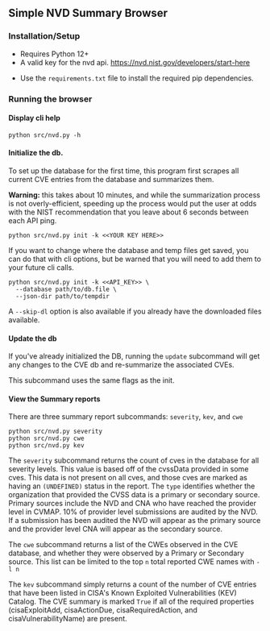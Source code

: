 ## Simple NVD Summary Browser

### Installation/Setup

* Requires Python 12+
* A valid key for the nvd api. https://nvd.nist.gov/developers/start-here
- Use the `requirements.txt` file to install the required pip dependencies.

### Running the browser

#### Display cli help
```shell
python src/nvd.py -h
```

#### Initialize the db.
To set up the database for the first time, this program first scrapes all
current CVE entries from the database and summarizes them.

**Warning:** this takes about 10 minutes, and while the summarization process
is not overly-efficient, speeding up the process would put the user at odds
with the NIST recommendation that you leave about 6 seconds between each API
ping.

```
python src/nvd.py init -k <<YOUR KEY HERE>>
```

If you want to change where the database and temp files get saved, you can do
that with cli options, but be warned that you will need to add them to your
future cli calls.

```
python src/nvd.py init -k <<API_KEY>> \
  --database path/to/db.file \
  --json-dir path/to/tempdir
```

A `--skip-dl` option is also available if you already have the downloaded files available.

#### Update the db

If you've already initialized the DB, running the `update` subcommand will get
any changes to the CVE db and re-summarize the associated CVEs.

This subcommand uses the same flags as the init.

#### View the Summary reports

There are three summary report subcommands: `severity`, `kev`, and `cwe`

```
python src/nvd.py severity
python src/nvd.py cwe
python src/nvd.py kev
```

The `severity` subcommand returns the count of cves in the database for all
severity levels. This value is based off of the cvssData provided in some cves.
This data is not present on all cves, and those cves are marked as having an
`(UNDEFINED)` status in the report.  The `type` identifies whether the
organization that provided the CVSS data is a primary or secondary source.
Primary sources include the NVD and CNA who have reached the provider level in
CVMAP. 10% of provider level submissions are audited by the NVD. If a
submission has been audited the NVD will appear as the primary source and the
provider level CNA will appear as the secondary source.

The `cwe` subcommand returns a list of the CWEs observed in the CVE database,
and whether they were observed by a Primary or Secondary source. This list can
be limited to the top `n` total reported CWE names with `-l n`

The `kev` subcommand simply returns a count of the number of CVE entries that
have been listed in CISA's Known Exploited Vulnerabilities (KEV) Catalog. The
CVE summary is marked `True` if all of the required properties (cisaExploitAdd,
cisaActionDue, cisaRequiredAction, and cisaVulnerabilityName) are present.

